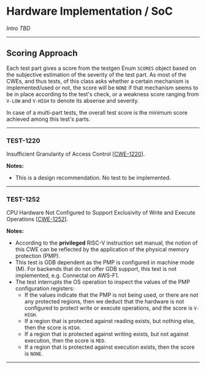# Hardware Implementation / SoC #

*Intro TBD*

------------------

## Scoring Approach ##

Each test part gives a score from the testgen Enum `SCORES` object based on the subjective estimation of the 
severity of the test part. As most of the CWEs, and thus tests, of this class asks whether a certain mechanism is implemented/used or not, the score will be `NONE` if that mechanism seems to be in place according to the test's check, or a weakness score ranging from `V-LOW` and `V-HIGH` to denote its absense and severity.
 
In case of a multi-part tests, the overall test score is the minimum score achieved among this test's parts.

------------------

### TEST-1220 ###
Insufficient Granularity of Access Control \[[CWE-1220](https://cwe.mitre.org/data/definitions/1220.html)\].  

**Notes:**   

- This is a design recommendation. No test to be implemented. 

------------------

### TEST-1252 ###
CPU Hardware Not Configured to Support Exclusivity of Write and Execute Operations \[[CWE-1252](https://cwe.mitre.org/data/definitions/1252.html)\].

**Notes:**   

- According to the **privileged** RISC-V instruction set manual, the notion of this CWE can be reflected by the application of the physical memory protection (PMP). 
- This test is GDB dependent as the PMP is configured in machine mode (M). For backends that do not offer GDB support, this test is not implemented, e.g. Connectal on AWS-F1.
- The test interrupts the OS operation to inspect the values of the PMP configuration registers:
  - If the values indicate that the PMP is not being used, or there are not any protected regions, then we deduct that the hardware is not configured to protect write or execute operations, and the score is `V-HIGH`.
  - If a region that is protected against reading exists, but nothing else, then the score is `HIGH`.
  - If a region that is protected against writing exists, but not against execution, then the score is `MED`.
  - If a region that is protected against execution exists, then the score is `NONE`.

------------------